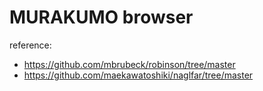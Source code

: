 # MURAKUMO browser

reference:
- https://github.com/mbrubeck/robinson/tree/master
- https://github.com/maekawatoshiki/naglfar/tree/master